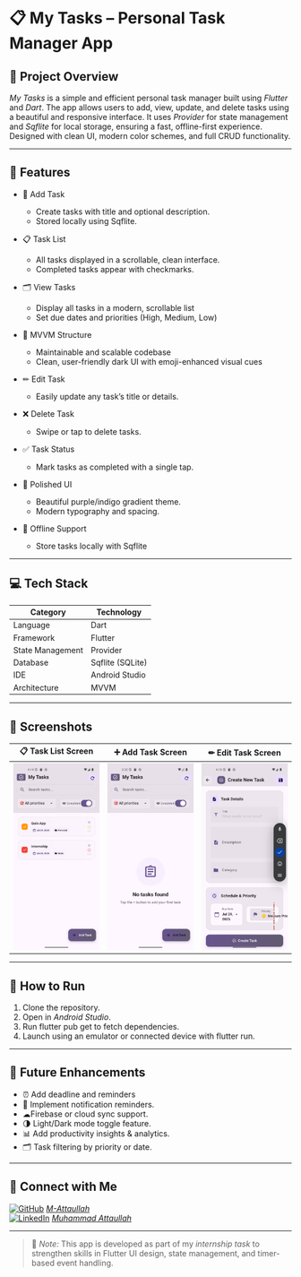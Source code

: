 # 📋 My Tasks – Personal Task Manager App

## 🚀 Project Overview

*My Tasks* is a simple and efficient personal task manager built using *Flutter* and *Dart*. The app allows users to add, view, update, and delete tasks using a beautiful and responsive interface. It uses *Provider* for state management and *Sqflite* for local storage, ensuring a fast, offline-first experience. Designed with clean UI, modern color schemes, and full CRUD functionality.

---

## 🌟 Features

- 📝 Add Task
  - Create tasks with title and optional description.
  - Stored locally using Sqflite.

- 📋 Task List
  - All tasks displayed in a scrollable, clean interface.
  - Completed tasks appear with checkmarks.

- 🗂 View Tasks
  - Display all tasks in a modern, scrollable list
  -  Set due dates and priorities (High, Medium, Low)

- 🧠 MVVM Structure
  - Maintainable and scalable codebase
  - Clean, user-friendly dark UI with emoji-enhanced visual cues

- ✏ Edit Task
  - Easily update any task’s title or details.

- ❌ Delete Task
  - Swipe or tap to delete tasks.

- ✅ Task Status
  - Mark tasks as completed with a single tap.

- 🎨 Polished UI
  - Beautiful purple/indigo gradient theme.
  - Modern typography and spacing.

- 💾 Offline Support
  - Store tasks locally with Sqflite 

---

## 💻 Tech Stack

| Category         | Technology        |
|------------------|-------------------|
| Language         | Dart              |
| Framework        | Flutter           |
| State Management | Provider          |
| Database         | Sqflite (SQLite)  |
| IDE              | Android Studio    |
| Architecture     | MVVM              |

---

## 📸 Screenshots

| 📋 Task List Screen | ➕ Add Task Screen | ✏ Edit Task Screen |
|------------------|------------------|------------------|
| ![Task List](screenshots/task_list.png) | ![Add Task](screenshots/add_task.png) | ![Edit Task](screenshots/edit_task.png) |

---

## 📝 How to Run

1. Clone the repository.
2. Open in *Android Studio*.
3. Run flutter pub get to fetch dependencies.
4. Launch using an emulator or connected device with flutter run.

---

## 🔮 Future Enhancements

- ⏰ Add deadline and reminders
- 🔔 Implement notification reminders.
- ☁Firebase or cloud sync support.
- 🌗 Light/Dark mode toggle feature.
- 📊 Add productivity insights & analytics.
- 🗂 Task filtering by priority or date.

---

## 🤝 Connect with Me

[![GitHub](https://img.shields.io/badge/GitHub-000?logo=github&logoColor=white)](https://github.com/M-Attaullah) [*M-Attaullah*](https://github.com/M-Attaullah)  
[![LinkedIn](https://img.shields.io/badge/LinkedIn-0077B5?logo=linkedin&logoColor=white)](https://www.linkedin.com/in/muhammad-attaullah-705764333/) [*Muhammad Attaullah*](https://www.linkedin.com/in/muhammad-attaullah-705764333/)

---

> 🚀 *Note:* This app is developed as part of my *internship task* to strengthen skills in Flutter UI design, state management, and timer-based event handling.
